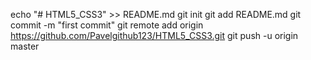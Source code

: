 echo "# HTML5_CSS3" >> README.md
git init
git add README.md
git commit -m "first commit"
git remote add origin https://github.com/Pavelgithub123/HTML5_CSS3.git
git push -u origin master